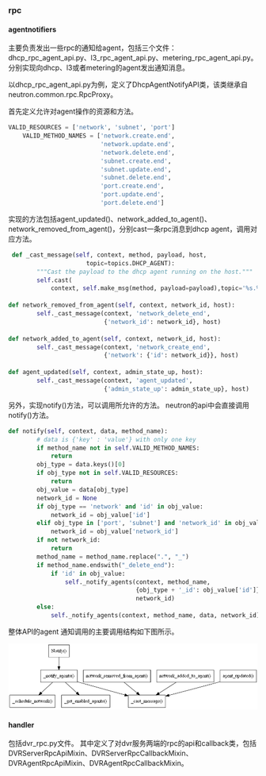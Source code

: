### rpc
#### agentnotifiers
主要负责发出一些rpc的通知给agent，包括三个文件：dhcp_rpc_agent_api.py、l3_rpc_agent_api.py、metering_rpc_agent_api.py。
分别实现向dhcp、l3或者metering的agent发出通知消息。

以dhcp_rpc_agent_api.py为例，定义了DhcpAgentNotifyAPI类，该类继承自neutron.common.rpc.RpcProxy。

首先定义允许对agent操作的资源和方法。
```python
VALID_RESOURCES = ['network', 'subnet', 'port']
    VALID_METHOD_NAMES = ['network.create.end',
                          'network.update.end',
                          'network.delete.end',
                          'subnet.create.end',
                          'subnet.update.end',
                          'subnet.delete.end',
                          'port.create.end',
                          'port.update.end',
                          'port.delete.end']
```
实现的方法包括agent_updated()、network_added_to_agent()、network_removed_from_agent()，分别cast一条rpc消息到dhcp agent，调用对应方法。
```python
 def _cast_message(self, context, method, payload, host,
                      topic=topics.DHCP_AGENT):
        """Cast the payload to the dhcp agent running on the host."""
        self.cast(
            context, self.make_msg(method, payload=payload),topic='%s.%s' % (topic, host))

def network_removed_from_agent(self, context, network_id, host):
        self._cast_message(context, 'network_delete_end',
                           {'network_id': network_id}, host)

def network_added_to_agent(self, context, network_id, host):
        self._cast_message(context, 'network_create_end',
                           {'network': {'id': network_id}}, host)

def agent_updated(self, context, admin_state_up, host):
        self._cast_message(context, 'agent_updated',
                           {'admin_state_up': admin_state_up}, host)
```

另外，实现notify()方法，可以调用所允许的方法。
neutron的api中会直接调用notify()方法。
```python
def notify(self, context, data, method_name):
        # data is {'key' : 'value'} with only one key
        if method_name not in self.VALID_METHOD_NAMES:
            return
        obj_type = data.keys()[0]
        if obj_type not in self.VALID_RESOURCES:
            return
        obj_value = data[obj_type]
        network_id = None
        if obj_type == 'network' and 'id' in obj_value:
            network_id = obj_value['id']
        elif obj_type in ['port', 'subnet'] and 'network_id' in obj_value:
            network_id = obj_value['network_id']
        if not network_id:
            return
        method_name = method_name.replace(".", "_")
        if method_name.endswith("_delete_end"):
            if 'id' in obj_value:
                self._notify_agents(context, method_name,
                                    {obj_type + '_id': obj_value['id']},
                                    network_id)
        else:
            self._notify_agents(context, method_name, data, network_id)
```

整体API的agent 通知调用的主要调用结构如下图所示。

![](../../_images/neutron.api.rpc.agentnotifiers.png)

#### handler
包括dvr_rpc.py文件。
其中定义了对dvr服务两端的rpc的api和callback类，包括DVRServerRpcApiMixin、DVRServerRpcCallbackMixin、DVRAgentRpcApiMixin、DVRAgentRpcCallbackMixin。
